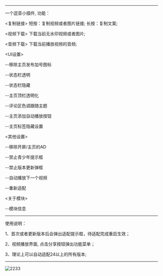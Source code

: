 ******************************************************
一个逗音小插件, 功能：

<复制链接> 短按：复制视频或者图片链接; 长按：复制文案;

<视频下载> 下载当前无水印视频或者图片;

<音频下载> 下载当前播放视频的音频;

<UI设置> 

  --移除主页发布加号图标
  
  --状态栏透明
  
  --状态栏隐藏
  
  --主页顶栏透明化

  --评论区色调跟随主题
  
  --主页添加自动播放按钮
  
  --主页标签隐藏设置

<其他设置> 
  
  --移除开屏/主页的AD
  
  --禁止青少年提示框
  
  --禁止版本更新弹框
  
  --自动播放下一个视频

  --重新适配
  
<关于模块> 
  
  --模块信息

******************************************************
使用说明：

1、首次或者更新版本后会弹出适配提示框，待适配完成重启生效；

2、视频播放界面, 点击分享按钮弹出功能菜单；

3、理论上可以自动适配24以上的所有版本;
******************************************************

![2233](https://user-images.githubusercontent.com/1235777/229345158-549bf6fe-e2d5-42ae-8c24-127f50631309.png)





